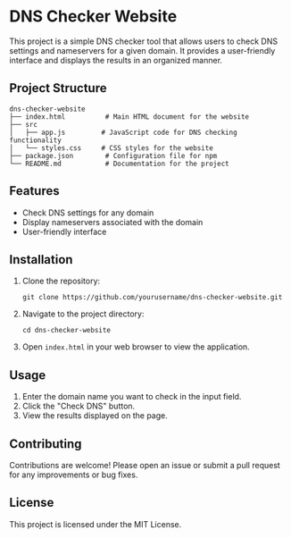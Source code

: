 # DNS Checker Website

This project is a simple DNS checker tool that allows users to check DNS settings and nameservers for a given domain. It provides a user-friendly interface and displays the results in an organized manner.

## Project Structure

```
dns-checker-website
├── index.html          # Main HTML document for the website
├── src
│   ├── app.js         # JavaScript code for DNS checking functionality
│   └── styles.css     # CSS styles for the website
├── package.json        # Configuration file for npm
└── README.md           # Documentation for the project
```

## Features

- Check DNS settings for any domain
- Display nameservers associated with the domain
- User-friendly interface

## Installation

1. Clone the repository:
   ```
   git clone https://github.com/yourusername/dns-checker-website.git
   ```

2. Navigate to the project directory:
   ```
   cd dns-checker-website
   ```

3. Open `index.html` in your web browser to view the application.

## Usage

1. Enter the domain name you want to check in the input field.
2. Click the "Check DNS" button.
3. View the results displayed on the page.

## Contributing

Contributions are welcome! Please open an issue or submit a pull request for any improvements or bug fixes.

## License

This project is licensed under the MIT License.